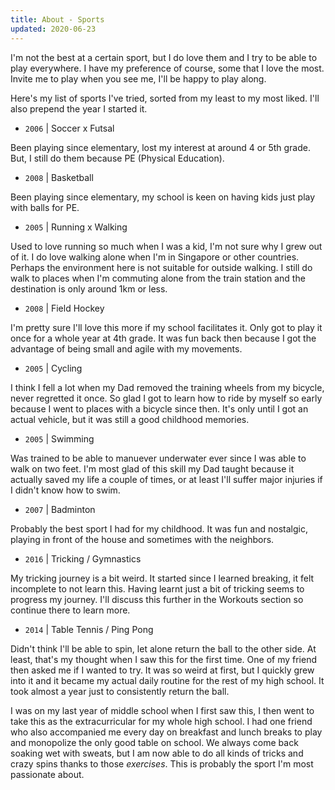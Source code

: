 ```yaml
---
title: About - Sports
updated: 2020-06-23
---
```


I'm not the best at a certain sport, but I do love them and I try to be able to play everywhere. I have my preference of course, some that I love the most. Invite me to play when you see me, I'll be happy to play along.

Here's my list of sports I've tried, sorted from my least to my most liked. I'll also prepend the year I started it.

- `2006` | Soccer x Futsal

Been playing since elementary, lost my interest at around 4 or 5th grade. But, I still do them because PE (Physical Education).

- `2008` | Basketball

Been playing since elementary, my school is keen on having kids just play with balls for PE.

- `2005` | Running x Walking

Used to love running so much when I was a kid, I'm not sure why I grew out of it. I do love walking alone when I'm in Singapore or other countries. Perhaps the environment here is not suitable for outside walking. I still do walk to places when I'm commuting alone from the train station and the destination is only around 1km or less.

- `2008` | Field Hockey

I'm pretty sure I'll love this more if my school facilitates it. Only got to play it once for a whole year at 4th grade. It was fun back then because I got the advantage of being small and agile with my movements.

- `2005` | Cycling

I think I fell a lot when my Dad removed the training wheels from my bicycle, never regretted it once. So glad I got to learn how to ride by myself so early because I went to places with a bicycle since then. It's only until I got an actual vehicle, but it was still a good childhood memories.

- `2005` | Swimming

Was trained to be able to manuever underwater ever since I was able to walk on two feet. I'm most glad of this skill my Dad taught because it actually saved my life a couple of times, or at least I'll suffer major injuries if I didn't know how to swim.

- `2007` | Badminton

Probably the best sport I had for my childhood. It was fun and nostalgic, playing in front of the house and sometimes with the neighbors.

- `2016` | Tricking / Gymnastics

My tricking journey is a bit weird. It started since I learned breaking, it felt incomplete to not learn this. Having learnt just a bit of tricking seems to progress my journey. I'll discuss this further in the Workouts section so continue there to learn more.

- `2014` | Table Tennis / Ping Pong

Didn't think I'll be able to spin, let alone return the ball to the other side. At least, that's my thought when I saw this for the first time. One of my friend then asked me if I wanted to try. It was so weird at first, but I quickly grew into it and it became my actual daily routine for the rest of my high school. It took almost a year just to consistently return the ball.

I was on my last year of middle school when I first saw this, I then went to take this as the extracurricular for my whole high school. I had one friend who also accompanied me every day on breakfast and lunch breaks to play and monopolize the only good table on school. We always come back soaking wet with sweats, but I am now able to do all kinds of tricks and crazy spins thanks to those *exercises*. This is probably the sport I'm most passionate about.
